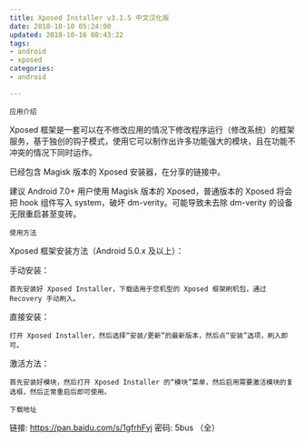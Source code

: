 ```yaml
---
title: Xposed Installer v3.1.5 中文汉化版
date: 2018-10-10 05:24:00
updated: 2018-10-16 08:43:22
tags: 
- android
- xposed
categories: 
- android

---
```

    应用介绍

Xposed 框架是一套可以在不修改应用的情况下修改程序运行（修改系统）的框架服务，基于独创的钩子模式，使用它可以制作出许多功能强大的模块，且在功能不冲突的情况下同时运作。

已经包含 Magisk 版本的 Xposed 安装器，在分享的链接中。

建议 Android 7.0+ 用户使用 Magisk 版本的 Xposed，普通版本的 Xposed 将会把 hook 组件写入 system，破坏 dm-verity。可能导致未去除 dm-verity 的设备无限重启甚至变砖。

    使用方法

Xposed 框架安装方法（Android 5.0.x 及以上）：

手动安装：

    首先安装好 Xposed Installer，下载适用于您机型的 Xposed 框架刷机包，通过 Recovery 手动刷入。


<!--more-->


直接安装：

    打开 Xposed Installer，然后选择“安装/更新”的最新版本，然后点“安装”选项，刷入即可。

激活方法：

    首先安装好模块，然后打开 Xposed Installer 的“模块”菜单，然后启用需要激活模块的复选框，然后正常重启后即可使用。

    下载地址

链接: https://pan.baidu.com/s/1gfrhFyj 密码: 5bus （全）

